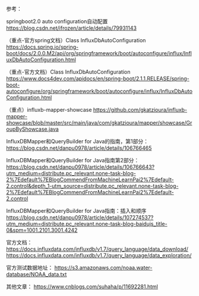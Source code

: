 参考：

springboot2.0 auto configuration自动配置
https://blog.csdn.net/ifrozen/article/details/79931143


（重点-官方spring文档）Class InfluxDbAutoConfiguration
https://docs.spring.io/spring-boot/docs/2.0.0.M2/api/org/springframework/boot/autoconfigure/influx/InfluxDbAutoConfiguration.html

（重点-官方文档）Class InfluxDbAutoConfiguration
https://www.docs4dev.com/apidocs/en/spring-boot/2.1.1.RELEASE/spring-boot-autoconfigure/org/springframework/boot/autoconfigure/influx/InfluxDbAutoConfiguration.html


（重点）influxb-mapper-showcase
https://github.com/gkatzioura/influxb-mapper-showcase/blob/master/src/main/java/com/gkatzioura/mapper/showcase/GroupByShowcase.java


InfluxDBMapper和QueryBuilder for Java的指南，第1部分：
https://blog.csdn.net/danpu0978/article/details/106766465

InfluxDBMapper和QueryBuilder for Java指南第2部分：
https://blog.csdn.net/danpu0978/article/details/106766643?utm_medium=distribute.pc_relevant.none-task-blog-2%7Edefault%7EBlogCommendFromMachineLearnPai2%7Edefault-2.control&depth_1-utm_source=distribute.pc_relevant.none-task-blog-2%7Edefault%7EBlogCommendFromMachineLearnPai2%7Edefault-2.control

InfluxDBMapper和QueryBuilder for Java指南：插入和顺序
https://blog.csdn.net/danpu0978/article/details/107274537?utm_medium=distribute.pc_relevant.none-task-blog-baidujs_title-0&spm=1001.2101.3001.4242


官方文档：
https://docs.influxdata.com/influxdb/v1.7/query_language/data_download/
https://docs.influxdata.com/influxdb/v1.7/query_language/data_exploration/

官方测试数据地址：
https://s3.amazonaws.com/noaa.water-database/NOAA_data.txt



其他文章：
https://www.cnblogs.com/suhaha/p/11692281.html

